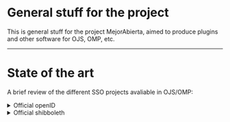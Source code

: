 # General stuff for the project

This is general stuff for the project MejorAbierta, aimed to produce plugins and other software for OJS, OMP, etc.

---


# State of the art

A brief review of the different SSO projects avaliable in OJS/OMP:


<details>
<summary>
Official openID
</summary>

[Repo Official openID](https://github.com/pkp/openid) 
- Developer: PKP 
- Ver: OJS 3.4.0 (LATEST) 
- Protocol: openID
- Last update: Dec 12, 2024 
- Data: (RS256) JWT : 
```php
  {
   	'id' => $jwtPayload->sub ?? null,
	'email' => $jwtPayload->email ?? null,
	'username' => $jwtPayload->preferred_username ?? null,
	'given_name' => $jwtPayload->given_name ?? null,
	'family_name' => $jwtPayload->family_name ?? null,
	'email_verified' => $jwtPayload->email_verified ?? null,
  }
  ```
- Review: Working
- Tested Ver : OJS 3.4 - stable
- PKCE: No
- OJS config :
  - URL: example.com/.well-known/openid-configuration
  - ClientID
  - Secret
- Endpoint Config:
  - Signature Algorimth : RS256
  - Authentication Type: Authentication Code Flow
  - PKCE enabled : No
  - OJS URL

**CONFIG ORCID OPENID**
- Go to https://orcid.org/developer-tools, sign in and configure URL and name of our service.
  Notes:
> **Only HTTPS** URIs are accepted in production
> Domains registered MUST exactly match the domains used, including subdomains
> Register all redirect URIs fully where possible. This is the most secure option and what we recommend. For more information about redirect URIs, please see our redirect URI FAQ
> The ORCID Public **API is free for non-commercial use by individuals** as stated in the Public APIs Terms of Service. By “non-commercial” we mean that you may not charge any re-use fees for the Public API, and you may not make use of the Public API in connection with any revenue-generating product or service.

</details>

<details>
<summary>
Official shibboleth
</summary>

[Official shibboleth](https://github.com/pkp/shibboleth)
 
 - Developer : Alec (PKP) 
 - Ver: OJS 3.2+ 
 - Protocol: SAMLv2 
 - Last update: 2 y. ago
 -  Data : 
 -- Shibboleth UIN
 -- first or given name<br/>- last, family, or surname<br/>- personal initials<br/>- e-mail address<br/>- telephone number<br/>- postal mailing address 
 - Review: Stuck on error Settings
 - Tested Ver: 3.3, 3.2
</details>


